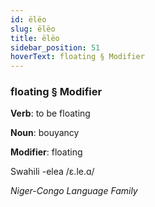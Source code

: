 ```yaml
---
id: ëlëo
slug: ëlëo
title: ëlëo
sidebar_position: 51
hoverText: floating § Modifier
---
```


### floating § Modifier

**Verb**: to be floating

**Noun**: bouyancy

**Modifier**: floating

Swahili -elea /ɛ.le.ɑ/

*Niger-Congo Language Family*